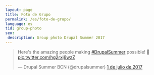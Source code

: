 ```yaml
---
layout: page
title: Foto de Grupo
permalink: /es/foto-de-grupo/
language: es
tid: group-photo
seo:
 description: Group photo Drupal Summer 2017
---
```


<blockquote class="twitter-tweet" data-lang="es"><p lang="en" dir="ltr">Here&#39;s the amazing people making <a href="https://twitter.com/hashtag/DrupalSummer?src=hash">#DrupalSummer</a> possible! 🙌 <a href="https://t.co/hg2rxj6wzZ">pic.twitter.com/hg2rxj6wzZ</a></p>&mdash; Drupal Summer BCN (@drupalsummer) <a href="https://twitter.com/drupalsummer/status/881094506002690048">1 de julio de 2017</a></blockquote>
<script async src="//platform.twitter.com/widgets.js" charset="utf-8"></script>
